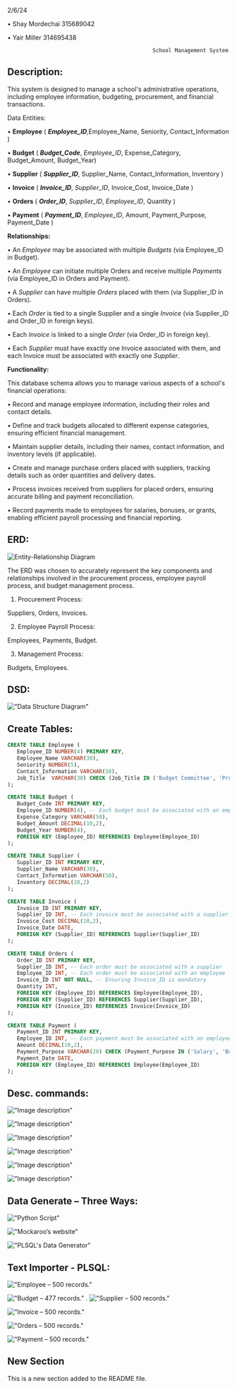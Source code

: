 2/6/24

•	Shay Mordechai			315689042

•	Yair Miller			314695438

                                                  School Management System

## Description:

This system is designed to manage a school's administrative operations, including employee information, budgeting, procurement, and financial transactions.

Data Entities:

•	__Employee__ ( ***Employee_ID***,Employee_Name, Seniority, Contact_Information )

•	__Budget__ ( ***Budget_Code***, _Employee_ID_, Expense_Category, Budget_Amount, Budget_Year)

•	__Supplier__ ( ***Supplier_ID***, Supplier_Name, Contact_Information, Inventory )

•	__Invoice__ ( ***Invoice_ID***, _Supplier_ID_, Invoice_Cost, Invoice_Date )

•	__Orders__ ( ***Order_ID***, _Supplier_ID_, _Employee_ID_, Quantity )

•	__Payment__ ( ***Payment_ID***, _Employee_ID_, Amount, Payment_Purpose, Payment_Date )


**Relationships:**

• An _Employee_ may be associated with multiple _Budgets_ (via Employee_ID in Budget).

• An _Employee_ can initiate multiple Orders and receive multiple _Payments_ (via Employee_ID in Orders and Payment).

• A _Supplier_ can have multiple _Orders_ placed with them (via Supplier_ID in Orders).

• Each _Order_ is tied to a single Supplier and a single _Invoice_ (via Supplier_ID and Order_ID in foreign keys).

• Each _Invoice_ is linked to a single _Order_ (via Order_ID in foreign key).

• Each _Supplier_ must have exactly one Invoice associated with them, and each Invoice must be associated with exactly one _Supplier_.

**Functionality:**

This database schema allows you to manage various aspects of a school's financial operations:

• Record and manage employee information, including their roles and contact details.

• Define and track budgets allocated to different expense categories, ensuring efficient financial management.

• Maintain supplier details, including their names, contact information, and inventory levels (if applicable).

• Create and manage purchase orders placed with suppliers, tracking details such as order quantities and delivery dates.

• Process invoices received from suppliers for placed orders, ensuring accurate billing and payment reconciliation.

• Record payments made to employees for salaries, bonuses, or grants, enabling efficient payroll processing and financial reporting.

## ERD:
 ![Entity-Relationship Diagram](Stage.1/ERD/ERD.png)

The ERD was chosen to accurately represent the key components and relationships involved in the procurement process, employee payroll process, and budget management process.

1. Procurement Process:

Suppliers, Orders, Invoices.

2. Employee Payroll Process:

Employees, Payments, Budget.

3. Management Process:

Budgets, Employees.


## DSD:
 !["Data Structure Diagram"](Stage.1/DSD/DSD.png)

## Create Tables:
```sql
CREATE TABLE Employee (
   Employee_ID NUMBER(4) PRIMARY KEY,
   Employee_Name VARCHAR(30),
   Seniority NUMBER(5),
   Contact_Information VARCHAR(50),
   Job_Title  VARCHAR(30) CHECK (Job_Title IN ('Budget Committee', 'Procurement Manager', 'Worker'))
);

CREATE TABLE Budget (
   Budget_Code INT PRIMARY KEY,
   Employee_ID NUMBER(4), -- Each budget must be associated with an employee
   Expense_Category VARCHAR(50),
   Budget_Amount DECIMAL(10,2),
   Budget_Year NUMBER(4),
   FOREIGN KEY (Employee_ID) REFERENCES Employee(Employee_ID)
);

CREATE TABLE Supplier (
   Supplier_ID INT PRIMARY KEY,
   Supplier_Name VARCHAR(30),
   Contact_Information VARCHAR(50),
   Inventory DECIMAL(10,2)
);

CREATE TABLE Invoice (
   Invoice_ID INT PRIMARY KEY,
   Supplier_ID INT, -- Each invoice must be associated with a supplier
   Invoice_Cost DECIMAL(10,2),
   Invoice_Date DATE,
   FOREIGN KEY (Supplier_ID) REFERENCES Supplier(Supplier_ID)
);

CREATE TABLE Orders (
   Order_ID INT PRIMARY KEY,
   Supplier_ID INT, -- Each order must be associated with a supplier
   Employee_ID INT, -- Each order must be associated with an employee
   Invoice_ID INT NOT NULL, -- Ensuring Invoice_ID is mandatory
   Quantity INT,
   FOREIGN KEY (Employee_ID) REFERENCES Employee(Employee_ID),
   FOREIGN KEY (Supplier_ID) REFERENCES Supplier(Supplier_ID),
   FOREIGN KEY (Invoice_ID) REFERENCES Invoice(Invoice_ID)
);

CREATE TABLE Payment (
   Payment_ID INT PRIMARY KEY,
   Employee_ID INT, -- Each payment must be associated with an employee
   Amount DECIMAL(10,2),
   Payment_Purpose VARCHAR(20) CHECK (Payment_Purpose IN ('Salary', 'Bonus', 'Grant')),
   Payment_Date DATE,
   FOREIGN KEY (Employee_ID) REFERENCES Employee(Employee_ID)
);
```
## Desc. commands:

!["Image description"](Stage.1\SQL\DESC\Employee.png)

!["Image description"](Stage.1\SQL\DESC\Budget.png)

!["Image description"](Stage.1\SQL\DESC\Supplier.png)

!["Image description"](Stage.1\SQL\DESC\Invoice.png)

!["Image description"](Stage.1\SQL\DESC\Orders.png)

!["Image description"](Stage.1\SQL\DESC\Payment.png)

## Data Generate – Three Ways:

 !["Python Script"](Stage.1/TABLES/GENERATE/ERD.png)
 
!["Mockaroo’s website"](Stage.1/TABLES/GENERATE/DSD.png)

 !["PLSQL's Data Generator"](Stage.1/TABLES/GENERATE/PLSQL_Data_Generator.png)
 
## Text Importer - PLSQL:

!["Employee – 500 records."](Stage.1/TABLES/IMPORT/Employee.png)
 
!["Budget – 477 records."](Stage.1/TABLES/IMPORT/Budget.png)
. 
!["Supplier – 500 records."](Stage.1/TABLES/IMPORT/Budget.png)
 
!["Invoice – 500 records."](Stage.1/TABLES/IMPORT/Invoice.png)
 
!["Orders – 500 records."](Stage.1/TABLES/IMPORT/Orders.png)

!["Payment – 500 records."](Stage.1/TABLES/IMPORT/Payment.png)

## New Section
This is a new section added to the README file.
